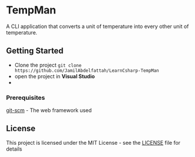 # TempMan

A CLI application that converts a unit of temperature into every other unit of temperature.

## Getting Started

* Clone the project
```git clone https://github.com/JamilAbdelfattah/LearnCsharp-TempMan```
* open the project in **Visual Studio**
*  

### Prerequisites

[git-scm](https://git-scm.com/) - The web framework used


## License

This project is licensed under the MIT License - see the [LICENSE](https://github.com/JamilAbdelfattah/LearnCsharp-TempMan/blob/master/LICENSE) file for details
